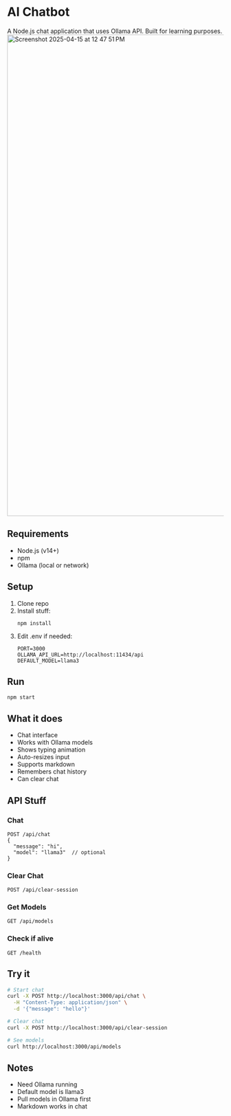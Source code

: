 # AI Chatbot

A Node.js chat application that uses Ollama API. Built for learning purposes.
<img width="1120" alt="Screenshot 2025-04-15 at 12 47 51 PM" src="https://github.com/user-attachments/assets/f21a5e54-a46d-4a89-a743-3578c1c9bd9d" />


## Requirements

- Node.js (v14+)
- npm
- Ollama (local or network)

## Setup

1. Clone repo
2. Install stuff:
   ```
   npm install
   ```
3. Edit .env if needed:
   ```
   PORT=3000
   OLLAMA_API_URL=http://localhost:11434/api
   DEFAULT_MODEL=llama3
   ```

## Run

```
npm start
```

## What it does

- Chat interface
- Works with Ollama models
- Shows typing animation
- Auto-resizes input
- Supports markdown
- Remembers chat history
- Can clear chat

## API Stuff

### Chat
```
POST /api/chat
{
  "message": "hi",
  "model": "llama3"  // optional
}
```

### Clear Chat
```
POST /api/clear-session
```

### Get Models
```
GET /api/models
```

### Check if alive
```
GET /health
```

## Try it

```bash
# Start chat
curl -X POST http://localhost:3000/api/chat \
  -H "Content-Type: application/json" \
  -d '{"message": "hello"}'

# Clear chat
curl -X POST http://localhost:3000/api/clear-session

# See models
curl http://localhost:3000/api/models
```

## Notes

- Need Ollama running
- Default model is llama3
- Pull models in Ollama first
- Markdown works in chat 
